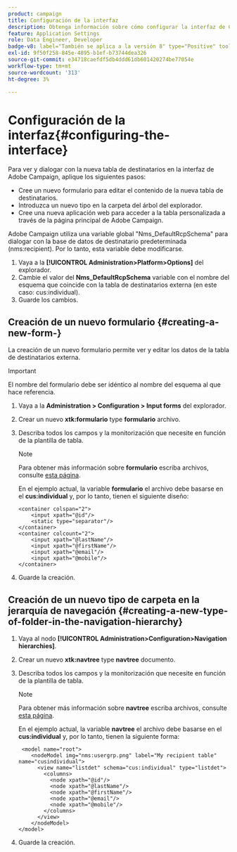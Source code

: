 ```yaml
---
product: campaign
title: Configuración de la interfaz
description: Obtenga información sobre cómo configurar la interfaz de Campaign
feature: Application Settings
role: Data Engineer, Developer
badge-v8: label="También se aplica a la versión 8" type="Positive" tooltip="También se aplica a Campaign v8"
exl-id: 9f50f258-845e-4895-b1ef-b73744dea326
source-git-commit: e34718caefdf5db4ddd61db601420274be77054e
workflow-type: tm+mt
source-wordcount: '313'
ht-degree: 3%

---
```


# Configuración de la interfaz{#configuring-the-interface}

Para ver y dialogar con la nueva tabla de destinatarios en la interfaz de Adobe Campaign, aplique los siguientes pasos:

* Cree un nuevo formulario para editar el contenido de la nueva tabla de destinatarios.
* Introduzca un nuevo tipo en la carpeta del árbol del explorador.
* Cree una nueva aplicación web para acceder a la tabla personalizada a través de la página principal de Adobe Campaign.

Adobe Campaign utiliza una variable global &quot;Nms_DefaultRcpSchema&quot; para dialogar con la base de datos de destinatario predeterminada (nms:recipient). Por lo tanto, esta variable debe modificarse.

1. Vaya a la **[!UICONTROL Administration>Platform>Options]** del explorador.
1. Cambie el valor del **Nms_DefaultRcpSchema** variable con el nombre del esquema que coincide con la tabla de destinatarios externa (en este caso: cus:individual).
1. Guarde los cambios.

## Creación de un nuevo formulario {#creating-a-new-form-}

La creación de un nuevo formulario permite ver y editar los datos de la tabla de destinatarios externa.

>[!IMPORTANT]
>
>El nombre del formulario debe ser idéntico al nombre del esquema al que hace referencia.

1. Vaya a la **Administration > Configuration > Input forms** del explorador.
1. Crear un nuevo **xtk:formulario** type **formulario** archivo.
1. Describa todos los campos y la monitorización que necesite en función de la plantilla de tabla.

   >[!NOTE]
   >
   >Para obtener más información sobre **formulario** escriba archivos, consulte [esta página](../../configuration/using/identifying-a-form.md).

   En el ejemplo actual, la variable **formulario** el archivo debe basarse en el **cus:individual** y, por lo tanto, tienen el siguiente diseño:

   ```
   <container colspan="2">
       <input xpath="@id"/>
       <static type="separator"/>
   </container>
   <container colcount="2">
       <input xpath="@lastName"/>
       <input xpath="@firstName"/>
       <input xpath="@email"/>
       <input xpath="@mobile"/>
   </container> 
   ```

1. Guarde la creación.

## Creación de un nuevo tipo de carpeta en la jerarquía de navegación {#creating-a-new-type-of-folder-in-the-navigation-hierarchy}

1. Vaya al nodo **[!UICONTROL Administration>Configuration>Navigation hierarchies]**.
1. Crear un nuevo **xtk:navtree** type **navtree** documento.
1. Describa todos los campos y la monitorización que necesite en función de la plantilla de tabla.

   >[!NOTE]
   >
   >Para obtener más información sobre **navtree** escriba archivos, consulte [esta página](../../platform/using/adobe-campaign-explorer.md#about-navigation-hierarchy).

   En el ejemplo actual, la variable **navtree** el archivo debe basarse en el **cus:individual** y, por lo tanto, tienen la siguiente forma:

   ```
    <model name="root">
       <nodeModel img="nms:usergrp.png" label="My recipient table" name="cusindividual">
         <view name="listdet" schema="cus:individual" type="listdet">
           <columns>
             <node xpath="@id"/>
             <node xpath="@lastName"/>
             <node xpath="@firstName"/>
             <node xpath="@email"/>
             <node xpath="@mobile"/>
           </columns>
         </view>
       </nodeModel>
   </model>
   ```

1. Guarde la creación.
